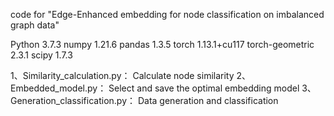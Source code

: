 code for "Edge-Enhanced embedding for node classification on imbalanced graph data"

Python                     3.7.3
numpy                      1.21.6
pandas                     1.3.5
torch                      1.13.1+cu117
torch-geometric            2.3.1
scipy                      1.7.3



1、Similarity_calculation.py： Calculate node similarity
2、Embedded_model.py： Select and save the optimal embedding model
3、Generation_classification.py： Data generation and classification
